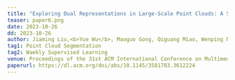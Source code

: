 ```yaml
---
title: "Exploring Dual Representations in Large-Scale Point Clouds: A Simple Weakly Supervised Semantic Segmentation Framework" 
teaser: paper6.png
date: 2023-10-26
dd: 2023-10-26
author: Jiaming Liu,<b>Yue Wu</b>, Maoguo Gong, Qiguang Miao, Wenping Ma, Cai Xu
tag1: Point Cloud Segmentation
tag2: Waekly Supervised Learning
venue: Proceedings of the 31st ACM International Conference on Multimedia (ACM MM)
paperurl: https://dl.acm.org/doi/abs/10.1145/3581783.3612224
---
```


